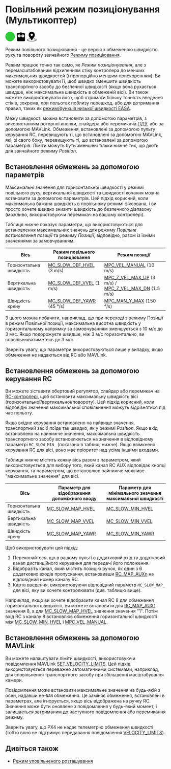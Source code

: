 # Повільний режим позиціонування (Мультикоптер)

<Badge type="tip" text="PX4 v1.15" />

<img src="../../assets/site/difficulty_easy.png" title="Easy to fly" width="30px" />&nbsp;<img src="../../assets/site/remote_control.svg" title="Manual/Remote control required" width="30px" />&nbsp;<img src="../../assets/site/position_fixed.svg" title="Position fix required (e.g. GPS)" width="30px" />

Режим повільного позиціювання - це версія з обмеженою швидкістю руху та повороту звичайного [Режиму позиціювання](../flight_modes_mc/position.md).

Режим працює точно так само, як _Режим позиціонування_, але з перемасштабованим відхиленням стіку контролера до менших максимальних швидкостей (і пропорційно меншим прискоренням).
Ви можете використовувати її, щоб швидко зменшити швидкість транспортного засобу до безпечної швидкості (якщо вона рухається швидше, ніж максимальна швидкість в обмеженій вісі).
Ви також можете використовувати його, щоб отримати більшу точність введення стіків, зокрема, при польотах поблизу перешкод, або для дотримання правил, таких як [режим/функція низької швидкості EASA](https://www.easa.europa.eu/en/light/topics/flying-drones-close-people).

Межу швидкості можна встановити за допомогою параметрів, з використанням роторної кнопки, слайдера або перемикача [ПДУ](../getting_started/rc_transmitter_receiver.md), або за допомогою MAVLink.
Обмеження, встановлені за допомогою пульту керування RC, перевищують ті, що встановлені за допомогою MAVLink, які, зі свого боку, перевищують ті, що встановлені за допомогою параметрів.
Ліміти можуть бути зменшені тільки нижче тих, що діють для звичайного режиму _Position_.

## Встановлення обмежень за допомогою параметрів

Максимальні значення для горизонтальної швидкості у режимі повільного руху, вертикальної швидкості та швидкості кочання можна встановити за допомогою параметрів.
Цей підхід корисний, коли максимальна бажана швидкість в повільному режимі фіксована, і ви просто хочете швидко знизити швидкість до безпечного діапазону (можливо, використовуючи перемикач на вашому контролері).

Таблиця нижче показує параметри, що використовуються для встановлення максимальних значень для режиму _Повільне встановлення позиції_ та режиму _Позиції_, відповідно, разом із їхніми значеннями за замовчуванням.

| Вісь                    | Режим повільного позиціювання                    | Режим позиції                                                                                         |
| ----------------------- | ------------------------------------------------ | ----------------------------------------------------------------------------------------------------- |
| Горизонтальна швидкість | [MC\_SLOW\_DEF\_HVEL][mc_slow_def_hvel] (3 m/s)  | [MPC\_VEL\_MANUAL][mpc_vel_manual] (10 m/s)                                                           |
| Вертикальна швидкість   | [MC\_SLOW\_DEF\_VVEL][mc_slow_def_vvel] (1 m/s)  | [MPC\_Z\_VEL\_MAX\_UP][mpc_z_vel_max_up] (3 m/s) / [MPC\_Z\_VEL\_MAX\_DN][mpc_z_vel_max_dn] (1.5 m/s) |
| Швидкість крену         | [MC\_SLOW\_DEF\_YAWR][mc_slow_def_yawr] (45 °/s) | [MPC\_MAN\_Y\_MAX][mpc_man_y_max] (150 °/s)                                                           |

З цього можна побачити, наприклад, що при переході з режиму Позиції в режим Повільної позиції, максимальна висотна швидкість у горизонтальному напрямку за замовчуванням зменшується з 10 м/с до 3 м/с.
Якщо подорожуєте швидше, ніж 3 м/с горизонтально, ви сповільнюватиметесь до 3 м/с.

Зверніть увагу, що параметри використовуються лише у випадку, якщо обмеження не надаються від RC або MAVLink.

<!-- links used in table above -->

[mpc_vel_manual]: ../advanced_config/parameter_reference.md#MPC_VEL_MANUAL
[mc_slow_def_hvel]: ../advanced_config/parameter_reference.md#MC_SLOW_DEF_HVEL
[mpc_z_vel_max_up]: ../advanced_config/parameter_reference.md#MPC_Z_VEL_MAX_UP
[mpc_z_vel_max_dn]: ../advanced_config/parameter_reference.md#MPC_Z_VEL_MAX_DN
[mc_slow_def_vvel]: ../advanced_config/parameter_reference.md#MC_SLOW_DEF_VVEL
[mpc_man_y_max]: ../advanced_config/parameter_reference.md#MPC_MAN_Y_MAX
[mc_slow_def_yawr]: ../advanced_config/parameter_reference.md#MC_SLOW_DEF_YAWR

## Встановлення обмежень за допомогою керування RC

Ви можете зіставити обертовий регулятор, слайдер або перемикач на [RC-контролері](../getting_started/rc_transmitter_receiver.md), щоб встановити максимальну швидкість вісі (горизонтальної/вертикальної/повороту).
Цей підхід корисний, коли відповідні значення максимальної сповільнення можуть відрізнятися під час польоту.

Якщо вхідне керування встановлено на найвище значення, транспортний засіб поїде так швидко, як у режимі _Position_.
Якщо вхід встановлено на найнижче значення, максимальна швидкість транспортного засобу встановлюється ​​на значення в відповідному параметрі `MC_SLOW_MIN_` (показано в таблиці нижче).
Якщо ввімкнено керування RC для вісі, воно має пріоритет над усіма іншими входами.

Таблиця нижче містить кожну вісь разом з параметром, який використовується для вибору того, який канал RC AUX відповідає кнопці керування, та параметром, що встановлює найнижче можливе "максимальне значення" для вісі.

| Вісь                    | Параметр для відображення допоміжного вводу | Параметр для мінімального значення максимальної швидкості |
| ----------------------- | ------------------------------------------- | --------------------------------------------------------- |
| Горизонтальна швидкість | [MC\_SLOW\_MAP\_HVEL][mc_slow_map_hvel]     | [MC\_SLOW\_MIN\_HVEL][mc_slow_min_hvel]                   |
| Вертикальна швидкість   | [MC\_SLOW\_MAP\_VVEL][mc_slow_map_vvel]     | [MC\_SLOW\_MIN\_VVEL][mc_slow_min_vvel]                   |
| Швидкість крену         | [MC\_SLOW\_MAP\_YAWR][mc_slow_map_yawr]     | [MC\_SLOW\_MIN\_YAWR][mc_slow_min_yawr]                   |

<!-- links used in table above -->

[mc_slow_map_hvel]: ../advanced_config/parameter_reference.md#MC_SLOW_MAP_HVEL
[mc_slow_min_hvel]: ../advanced_config/parameter_reference.md#MC_SLOW_MIN_HVEL
[mc_slow_map_vvel]: ../advanced_config/parameter_reference.md#MC_SLOW_MAP_VVEL
[mc_slow_min_vvel]: ../advanced_config/parameter_reference.md#MC_SLOW_MIN_VVEL
[mc_slow_map_yawr]: ../advanced_config/parameter_reference.md#MC_SLOW_MAP_YAWR
[mc_slow_min_yawr]: ../advanced_config/parameter_reference.md#MC_SLOW_MIN_YAWR

Щоб використовувати цей підхід:

1. Переконайтеся, що в вашому пульті є додатковий вхід та додатковий канал дистанційного керування для передачі його положення.
2. Відобразіть канал, який містить позицію ручок, як один з 6 додаткових входів пропускання, встановивши [RC_MAP_AUXn](../advanced_config/parameter_reference.md#RC_MAP_AUX1) на відповідний номер каналу RC.
3. Карта введення, використовуючи відповідний параметр `MC_SLOW_MAP_` для вісі, яку ви хочете контролювати (див. таблицю вище).

Наприклад, якщо ви хочете відобразити канал RC 8 для обмеження горизонтальної швидкості, ви можете встановити для [RC\_MAP\_AUX1](../advanced_config/parameter_reference.md#RC_MAP_AUX1) значення 8, а для [MC\_SLOW\_MAP\_HVEL][mc_slow_map_hvel] значення значення "1".
Потім вхід RC з каналу 8 встановлює обмеження горизонтальної швидкості між [MC\_SLOW\_MIN\_HVEL][mc_slow_min_hvel] і [MPC\_VEL\_MANUAL][mpc_vel_manual].

## Встановлення обмежень за допомогою MAVLink

Ви можете налаштувати ліміти швидкості, використовуючи повідомлення MAVLink [SET_VELOCITY_LIMITS](https://mavlink.io/en/messages/development.html#SET_VELOCITY_LIMITS).
Цей підхід використовується переважно автоматичними системами, наприклад, для сповільнення транспортного засобу при збільшенні масштабування камери.

Повідомлення може встановити максимальне значення на будь-якій з осей, надавши не-`NAN` обмеження.
Це заміняє обмеження, встановлені в параметрах, але ігнорується, якщо вісь відображена на ручку RC.
Значення може бути оновлене з повідомлення у будь-який момент, і залишається затриманим до наступного повідомлення або перемикання режиму.

Зверніть увагу, що PX4 не надає телеметрію обмеження швидкості (тобто воно не підтримує передавання повідомлення [VELOCITY_LIMITS](https://mavlink.io/en/messages/development.html#VELOCITY_LIMITS)).

## Дивіться також

- [Режим уповільненого розташування](../flight_modes_mc/position.md)
